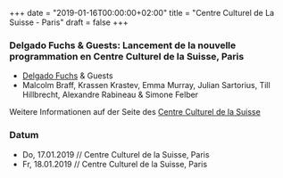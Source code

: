 ﻿+++
date = "2019-01-16T00:00:00+02:00"
title = "Centre Culturel de La Suisse - Paris"
draft = false
+++

### Delgado Fuchs & Guests: Lancement de la nouvelle programmation en Centre Culturel de la Suisse, Paris

* [Delgado Fuchs](http://www.delgadofuchs.com/) & Guests
* Malcolm Braff, Krassen Krastev, Emma Murray, Julian Sartorius, Till Hillbrecht, Alexandre Rabineau & Simone Felber

Weitere Informationen auf der Seite des [Centre Culturel de la Suisse](http://www.ccsparis.com/)

### Datum

* Do, 17.01.2019 // Centre Culturel de la Suisse, Paris
* Fr, 18.01.2019 // Centre Culturel de la Suisse, Paris

